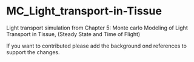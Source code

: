 # MC_Light_transport-in-Tissue
Light transport simulation from Chapter 5: Monte carlo Modeling of Light Transport in Tissue, (Steady State and Time of Flight)


If you want to contributed please add the background ond references to support the changes.
